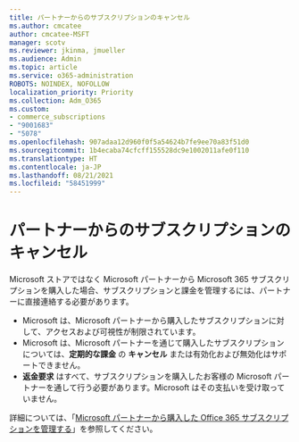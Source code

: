 ```yaml
---
title: パートナーからのサブスクリプションのキャンセル
ms.author: cmcatee
author: cmcatee-MSFT
manager: scotv
ms.reviewer: jkinma, jmueller
ms.audience: Admin
ms.topic: article
ms.service: o365-administration
ROBOTS: NOINDEX, NOFOLLOW
localization_priority: Priority
ms.collection: Adm_O365
ms.custom:
- commerce_subscriptions
- "9001683"
- "5078"
ms.openlocfilehash: 907adaa12d960f0f5a54624b7fe9ee70a83f51d0
ms.sourcegitcommit: 1b4ecaba74cfcff155528dc9e1002011afe0f110
ms.translationtype: HT
ms.contentlocale: ja-JP
ms.lasthandoff: 08/21/2021
ms.locfileid: "58451999"
---
```

# <a name="cancel-subscription-from-partner"></a>パートナーからのサブスクリプションのキャンセル

Microsoft ストアではなく Microsoft パートナーから Microsoft 365 サブスクリプションを購入した場合、サブスクリプションと課金を管理するには、パートナーに直接連絡する必要があります。

- Microsoft は、Microsoft パートナーから購入したサブスクリプションに対して、アクセスおよび可視性が制限されています。 
- Microsoft は、Microsoft パートナーを通じて購入したサブスクリプションについては、**定期的な課金** の **キャンセル** または有効化および無効化はサポートできません。 
- **返金要求** はすべて、サブスクリプションを購入したお客様の Microsoft パートナーを通して行う必要があります。Microsoft はその支払いを受け取っていません。 

詳細については、「[Microsoft パートナーから購入した Office 365 サブスクリプションを管理する](https://support.microsoft.com/help/4230739/microsoft-account-manage-office-365-subscription-from-third-party)」を参照してください。 
